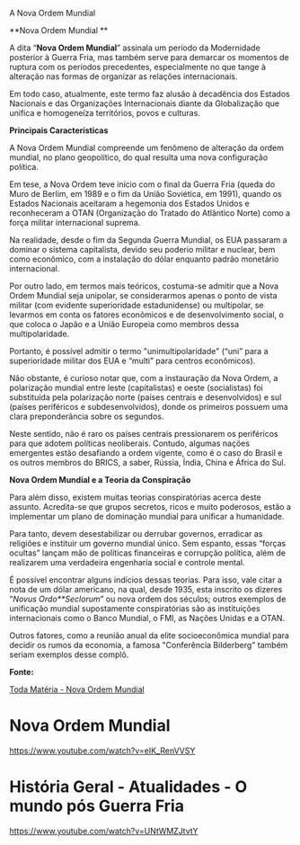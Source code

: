 A Nova Ordem Mundial

**Nova Ordem Mundial
**

A dita “**Nova Ordem Mundial**” assinala um período da Modernidade posterior à Guerra Fria, mas também serve para demarcar os momentos de ruptura com os períodos precedentes, especialmente no que tange à alteração nas formas de organizar as relações internacionais.

Em todo caso, atualmente, este termo faz alusão à decadência dos Estados Nacionais e das Organizações Internacionais diante da Globalização que unifica e homogeneíza territórios, povos e culturas.

**Principais Características**

A Nova Ordem Mundial compreende um fenômeno de alteração da ordem mundial, no plano geopolítico, do qual resulta uma nova configuração política.

Em tese, a Nova Ordem teve início com o final da Guerra Fria (queda do Muro de Berlim, em 1989 e o fim da União Soviética, em 1991), quando os Estados Nacionais aceitaram a hegemonia dos Estados Unidos e reconheceram a OTAN (Organização do Tratado do Atlântico Norte) como a força militar internacional suprema.

Na realidade, desde o fim da Segunda Guerra Mundial, os EUA passaram a dominar o sistema capitalista, devido seu poderio militar e nuclear, bem como econômico, com a instalação do dólar enquanto padrão monetário internacional.

Por outro lado, em termos mais teóricos, costuma-se admitir que a Nova Ordem Mundial seja unipolar, se considerarmos apenas o ponto de vista militar (com evidente superioridade estadunidense) ou multipolar, se levarmos em conta os fatores econômicos e de desenvolvimento social, o que coloca o Japão e a União Europeia como membros dessa multipolaridade.

Portanto, é possível admitir o termo "unimultipolaridade" (“uni” para a superioridade militar dos EUA e “multi” para centros econômicos).

Não obstante, é curioso notar que, com a instauração da Nova Ordem, a polarização mundial entre leste (capitalistas) e oeste (socialistas) foi substituída pela polarização norte (países centrais e desenvolvidos) e sul (países periféricos e subdesenvolvidos), donde os primeiros possuem uma clara preponderância sobre os segundos.

Neste sentido, não é raro os países centrais pressionarem os periféricos para que adotem políticas neoliberais. Contudo, algumas nações emergentes estão desafiando a ordem vigente, como é o caso do Brasil e os outros membros do BRICS, a saber, Rússia, Índia, China e África do Sul.



**Nova Ordem Mundial e a Teoria da Conspiração**

Para além disso, existem muitas teorias conspiratórias acerca deste assunto. Acredita-se que grupos secretos, ricos e muito poderosos, estão a implementar um plano de dominação mundial para unificar a humanidade.

Para tanto, devem desestabilizar ou derrubar governos, erradicar as religiões e instituir um governo mundial único. Sem espanto, essas “forças ocultas” lançam mão de políticas financeiras e corrupção política, além de realizarem uma verdadeira engenharia social e controle mental.

É possível encontrar alguns indícios dessas teorias. Para isso, vale citar a nota de um dólar americano, na qual, desde 1935, esta inscrito os dizeres “*Novus* *Ordo**Seclorum*” ou nova ordem dos séculos; outros exemplos de unificação mundial supostamente conspiratórias são as instituições internacionais como o Banco Mundial, o FMI, as Nações Unidas e a OTAN.

Outros fatores, como a reunião anual da elite socioeconômica mundial para decidir os rumos da economia, a famosa "Conferência Bilderberg" também seriam exemplos desse complô.

**Fonte:**

[Toda Matéria - Nova Ordem Mundial](https://www.todamateria.com.br/nova-ordem-mundial/)

# Nova Ordem Mundial

https://www.youtube.com/watch?v=eIK_RenVVSY

# História Geral - Atualidades - O mundo pós Guerra Fria

https://www.youtube.com/watch?v=UNtWMZJtvtY

